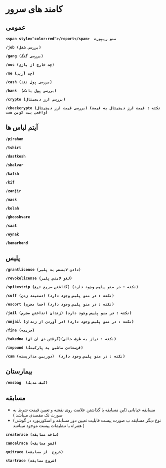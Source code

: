 # کامند های سرور
## عمومی
**```<span style="color:red">/report</span>  منو ریپورت```**

**```/job (بررسی شغل)```**

**```/gang (بررسی گنگ)```**

**```/ooc (چت خارج از بازی)```**

**```/me (چت آرپی)```**

**```/cash (بررسی پول نقد)```**

**```/bank  (بررسی پول بانک)```**

**```/crypto (بررسی ارز دیجیتال) ```**

**```/checkcrypto (بررسی قیمت ارز دیجیتال) (نکته : قیمت ارز دیجیتال به قیمت واقعی بیت کوین هست)```**


## آیتم لباس ها


**```/pirahan```**

**```/tshirt```**

**```/dastkesh```**

**```/shalvar```**

**```/kafsh```**

**```/kif```**

**```/zanjir```**

**```/mask```**

**```/kolah```**

**```/ghooshvare```**

**```/saat```**

**```/eynak```**

**```/kamarband```**









## پلیس
**```/grantlicense (دادن لایسنس به پلیر) ```**

**```/revokelicense (لغو لاینس پلیر)```**

**```/spikestrip (گذاشتن سریع تیغ) (نکته : در منو پلیس وجود دارد)```**

**```/cuff (دستبند زدن) (نکته : در منو پلیس وجود دارد)```**

**```/escort (حما مجرم) (نکته : در منو پلیس وجود دارد)```**

**```/jail (زندان انداختن مجرم) (نکته : در منو پلیس وجود دارد)```**

**```/unjail (در آوردن از زندان) (نکته : در منو پلیس وجود دارد)```**

**```/fine (جریمه) ```**

**```/takedna (گرقتن دی ان ای)(نکته : نیاز به ظرف خالی)```**

**```/impound (فرستادن ماشین به پارکینگ) ```**

**```/cam (دوربین مداربسته)  (نکته : در منو پلیس وجود دارد)```**



## بیمارستان
**```/emsbag  (کیف مدیک)```**


##  مسابقه
-  مسابقه خیابانی (این مسابقه با گذاشتن علامت روی نقشه و تعیین قیمت شرط به صورت تک مقصدی میباشد )
- (نوع دیگر مسابقه ب صورت پیست قابلیت تعیین دور مسابقه و اسکوربورد در گوشی همراه با تنظیمات پیست موجود میباشد )

**```createrace (ساخت مسابقه)```**

**```cancelrace (لغو مسابقه)```**

**```quitrace (خروج  از مسابقه)```**

**```startrace (شروع مسابقه)  ```**         


